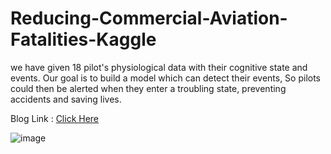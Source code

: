 # Reducing-Commercial-Aviation-Fatalities-Kaggle
we have given 18 pilot's physiological data with their cognitive state and events. Our goal is to build a model which can detect their events, So pilots could then be alerted when they enter a troubling state, preventing accidents and saving lives.

Blog Link : <a href="https://medium.com/@vkmauryavk/reducing-commercial-aviation-fatalities-kaggle-competition-4d49b3966f5c" target="_blank">Click Here</a>

![image](https://user-images.githubusercontent.com/33961671/135008457-364a8cac-ccf3-4bc2-8c66-e5dc4b701686.png)

